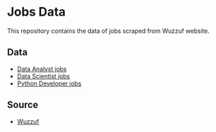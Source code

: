 # Jobs Data

This repository contains the data of jobs scraped from Wuzzuf website.

## Data

- [Data Analyst jobs](Data%20Analyst%20jobs%20from%20Wuzzuf.csv)
- [Data Scientist jobs](Data%20Scientist%20jobs%20from%20Wuzzuf.csv)
- [Python Developer jobs](Python%20Developer%20jobs%20from%20Wuzzuf.csv)

## Source

- [Wuzzuf](https://wuzzuf.net/)